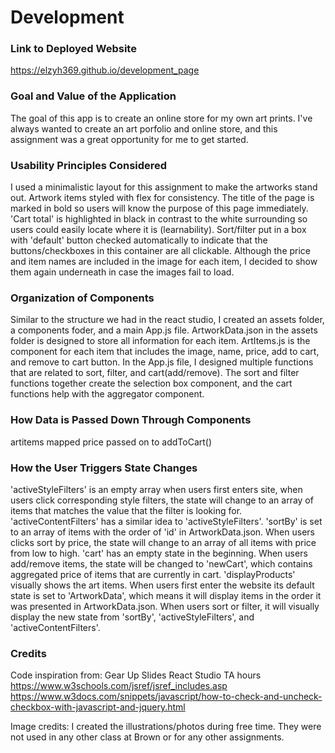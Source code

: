 # Development

### Link to Deployed Website
https://elzyh369.github.io/development_page

### Goal and Value of the Application
The goal of this app is to create an online store for my own art prints.
I've always wanted to create an art porfolio and online store, and this assignment was a great opportunity for me to get started.

### Usability Principles Considered
I used a minimalistic layout for this assignment to make the artworks stand out. 
Artwork items styled with flex for consistency.
The title of the page is marked in bold so users will know the purpose of this page immediately.
'Cart total' is highlighted in black in contrast to the white surrounding so users could easily locate where it is (learnability).
Sort/filter put in a box with 'default' button checked automatically to indicate that the buttons/checkboxes in this container are all clickable.
Although the price and item names are included in the image for each item, I decided to show them again underneath in case the images fail to load.

### Organization of Components
Similar to the structure we had in the react studio, I created an assets folder, a components foder, and a main App.js file.
ArtworkData.json in the assets folder is designed to store all information for each item.
ArtItems.js is the component for each item that includes the image, name, price, add to cart, and remove to cart button.
In the App.js file, I designed multiple functions that are related to sort, filter, and cart(add/remove). The sort and filter functions together create the selection box component, and the cart functions help with the aggregator component.

### How Data is Passed Down Through Components
artitems mapped
price passed on to addToCart()

### How the User Triggers State Changes
'activeStyleFilters' is an empty array when users first enters site, when users click corresponding style filters, the state will change to an array of items that matches the value that the filter is looking for. 'activeContentFilters' has a similar idea to 'activeStyleFilters'.
'sortBy' is set to an array of items with the order of 'id' in ArtworkData.json. When users clicks sort by price, the state will change to an array of all items with price from low to high.
'cart' has an empty state in the beginning. When users add/remove items, the state will be changed to 'newCart', which contains aggregated price of items that are currently in cart.
'displayProducts' visually shows the art items. When users first enter the website its default state is set to 'ArtworkData', which means it will display items in the order it was presented in ArtworkData.json. When users sort or filter, it will visually display the new state from 'sortBy', 'activeStyleFilters', and 'activeContentFilters'.

### Credits
Code inspiration from:
Gear Up Slides
React Studio
TA hours
https://www.w3schools.com/jsref/jsref_includes.asp
https://www.w3docs.com/snippets/javascript/how-to-check-and-uncheck-checkbox-with-javascript-and-jquery.html

Image credits:
I created the illustrations/photos during free time. They were not used in any other class at Brown or for any other assignments.
